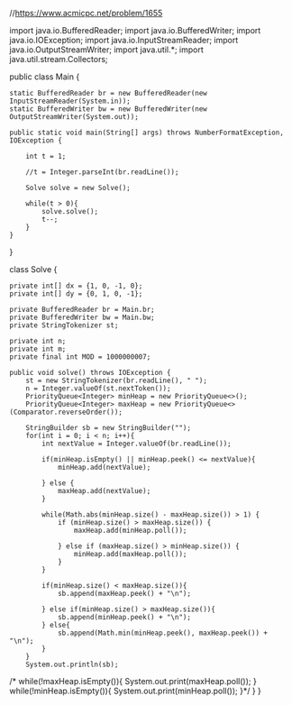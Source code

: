 //https://www.acmicpc.net/problem/1655

import java.io.BufferedReader;
import java.io.BufferedWriter;
import java.io.IOException;
import java.io.InputStreamReader;
import java.io.OutputStreamWriter;
import java.util.*;
import java.util.stream.Collectors;


public class Main {

    static BufferedReader br = new BufferedReader(new InputStreamReader(System.in));
    static BufferedWriter bw = new BufferedWriter(new OutputStreamWriter(System.out));

    public static void main(String[] args) throws NumberFormatException, IOException {

        int t = 1;

        //t = Integer.parseInt(br.readLine());

        Solve solve = new Solve();

        while(t > 0){
            solve.solve();
            t--;
        }
    }
}


class Solve {

    private int[] dx = {1, 0, -1, 0};
    private int[] dy = {0, 1, 0, -1};

    private BufferedReader br = Main.br;
    private BufferedWriter bw = Main.bw;
    private StringTokenizer st;

    private int n;
    private int m;
    private final int MOD = 1000000007;

    public void solve() throws IOException {
        st = new StringTokenizer(br.readLine(), " ");
        n = Integer.valueOf(st.nextToken());
        PriorityQueue<Integer> minHeap = new PriorityQueue<>();
        PriorityQueue<Integer> maxHeap = new PriorityQueue<>(Comparator.reverseOrder());
        
        StringBuilder sb = new StringBuilder("");
        for(int i = 0; i < n; i++){
            int nextValue = Integer.valueOf(br.readLine());

            if(minHeap.isEmpty() || minHeap.peek() <= nextValue){
                minHeap.add(nextValue);

            } else {
                maxHeap.add(nextValue);
            }

            while(Math.abs(minHeap.size() - maxHeap.size()) > 1) {
                if (minHeap.size() > maxHeap.size()) {
                    maxHeap.add(minHeap.poll());

                } else if (maxHeap.size() > minHeap.size()) {
                    minHeap.add(maxHeap.poll());
                }
            }

            if(minHeap.size() < maxHeap.size()){
                sb.append(maxHeap.peek() + "\n");

            } else if(minHeap.size() > maxHeap.size()){
                sb.append(minHeap.peek() + "\n");
            } else{
                sb.append(Math.min(minHeap.peek(), maxHeap.peek()) + "\n");
            }
        }
        System.out.println(sb);
/*
        while(!maxHeap.isEmpty()){
            System.out.print(maxHeap.poll());
        }
        while(!minHeap.isEmpty()){
            System.out.print(minHeap.poll());
        }*/
    }
}